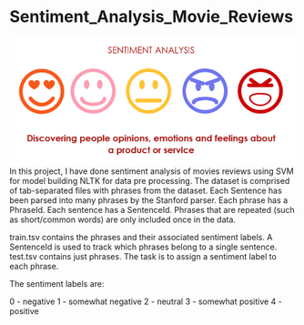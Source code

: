 # Sentiment_Analysis_Movie_Reviews

![alt text](https://github.com/arorachinar/Sentiment_Analysis_Movie_Reviews/blob/master/sentiment.png)
In this project, I have done sentiment analysis of movies reviews using SVM for model building NLTK for data pre processing.
The dataset is comprised of tab-separated files with phrases from the dataset. Each Sentence has been parsed into many phrases by the Stanford parser. Each phrase has a PhraseId. Each sentence has a SentenceId. Phrases that are repeated (such as short/common words) are only included once in the data.

train.tsv contains the phrases and their associated sentiment labels. A SentenceId is used to track which phrases belong to a single sentence.
test.tsv contains just phrases. The task is to assign a sentiment label to each phrase.

The sentiment labels are:

0 - negative
1 - somewhat negative
2 - neutral
3 - somewhat positive
4 - positive
